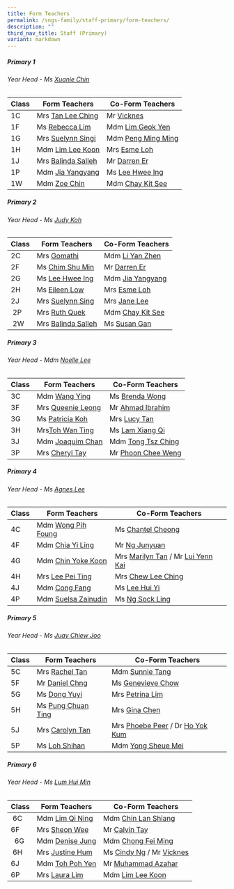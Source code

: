 ```yaml
---
title: Form Teachers
permalink: /sngs-family/staff-primary/form-teachers/
description: ""
third_nav_title: Staff (Primary)
variant: markdown
---
```

##### **Primary 1**
###### Year Head - Ms [Xuanie Chin](mailto:chin_yi_xuan@schools.gov.sg)

| Class | Form Teachers | Co-Form Teachers
| --- | --- | --- |
| 1C | Mrs [Tan Lee Ching](mailto:tan_lee_ching@schools.gov.sg) | Mr [Vicknes](mailto:vicknes_vinayak_veerappan@schools.gov.sg) |
| 1F | Ms [Rebecca Lim](mailto:lim_mei_li@schools.gov.sg) | Mdm [Lim Geok Yen](mailto:lim_geok_yen@schools.gov.sg) |
| 1G | Mrs [Suelynn Singi](mailto:tan_suelynn@schools.gov.sg) | Mdm [Peng Ming Ming](mailto:peng_ming_ming@schools.gov.sg) |
| 1H | Mdm [Lim Lee Koon](mailto:lim_lee_koon_a@schools.gov.sg) | Mrs [Esme Loh](mailto:esme_foo@schools.gov.sg) |
| 1J | Mrs [Balinda Salleh](mailto:balinda_salleh@schools.gov.sg) | Mr [Darren Er](mailto:er_darren@schools.gov.sg) |
| 1P | Mdm [Jia Yangyang](mailto:Jia_Yangyang@schools.gov.sg) | Ms [Lee Hwee Ing](mailto:lee_hwee_ing@schools.gov.sg) |
| 1W | Mdm [Zoe Chin](mailto:chin_yoke_koon@schools.gov.sg) | Mdm [Chay Kit See](mailto:chay_kit_see@schools.gov.sg) |

##### **Primary 2**
###### Year Head - Ms [Judy Koh](mailto:koh_cheng_tee@schools.gov.sg)

| Class | Form Teachers | Co-Form Teachers |
| --- | --- |--- |
| 2C | Mrs [Gomathi](mailto:gomathi_a@schools.gov.sg) | Mdm [Li Yan Zhen](mailto:li_yan_zhen@schools.gov.sg) |
| 2F | Ms [Chim Shu Min](mailto:chim_shu_min@schools.gov.sg) | Mr [Darren Er](mailto:er_darren@schools.gov.sg) |
| 2G | Ms [Lee Hwee Ing](mailto:lee_hwee_ing@schools.gov.sg) | Mdm [Jia Yangyang](mailto:Jia_Yangyang@schools.gov.sg) |
| 2H | Ms [Eileen Low](mailto:low_wei_ling_eileen@schools.gov.sg) | Mrs [Esme Loh](mailto:esme_foo@schools.gov.sg) |
| 2J | Mrs [Suelynn Sing](mailto:tan_suelynn@schools.gov.sg) | Mrs [Jane Lee](mailto:Chua_jie_ying_jane@schools.gov.sg) |
|  2P | Mrs [Ruth Quek](mailto:tan_wee_siew_ruth@schools.gov.sg) | Mdm [Chay Kit See](mailto:chay_kit_see@schools.gov.sg) |
|  2W | Mrs [Balinda Salleh](mailto:balinda_salleh@schools.gov.sg) | Ms [Susan Gan](mailto:gan_woon_ee_susan@schools.gov.sg) |

##### **Primary 3**
###### Year Head - Mdm [Noelle Lee](mailto:lee_meiting_noelle_francesca@schools.gov.sg)

| Class | Form Teachers | Co-Form Teachers |
| --- | --- | --- |
| 3C | Mdm [Wang Ying](mailto:wang_ying@schools.gov.sg) | Ms [Brenda Wong](mailto:wong_pek_chin_brenda@schools.gov.sg) |
| 3F | Mrs [Queenie Leong](mailto:chua_bor_chwen_queenie@schools.gov.sg) | Mr [Ahmad Ibrahim](mailto:ahmad_ibrahim_a@schools.gov.sg) |
| 3G | Ms [Patricia Koh](mailto:koh_yi_guan_patricia@schools.gov.sg) | Mrs [Lucy Tan](mailto:tan_lucy@schools.gov.sg) |
| 3H | Mrs[Toh Wan Ting](mailto:chiam_wan_ting@schools.gov.sg) | Ms [Lam Xiang Qi](mailto:Lam_Xiang_Qi@schools.gov.sg) |
| 3J | Mdm [Joaquim Chan](mailto:chan_tsze_min_joaquim@schools.gov.sg) | Mdm [Tong Tsz Ching](mailto:tong_tsz_ching@schools.gov.sg) |
| 3P | Mrs [Cheryl Tay](mailto:kang_liwen_cheryl_ann@schools.gov.sg) | Mr [Phoon Chee Weng](mailto:phoon_chee_weng@schools.gov.sg) |

##### **Primary 4**
###### Year Head - Ms [Agnes Lee](mailto:lee_ling_ling_agnes@schools.gov.sg)

| Class | Form Teachers | Co-Form Teachers |
| --- | --- | --- |
| 4C | Mdm [Wong Pih Foung](mailto:wong_pih_foung@schools.gov.sg) | Ms [Chantel Cheong](mailto:cheong_wen_yee_chantel@schools.gov.sg) |
| 4F | Mdm [Chia Yi Ling](mailto:chia_yi_ling@schools.gov.sg) | Mr [Ng Junyuan](mailto:ng_junyuan@schools.gov.sg) |
| 4G | Mdm [Chin Yoke Koon](mailto:Chin_Yoke_Koon@schools.gov.sg) | Mrs [Marilyn Tan](mailto:teo_hong_ling_marilyn@schools.gov.sg) / Mr [Lui Yenn Kai](mailto:lui_yenn_kai_a@schools.gov.sg)  |
| 4H | Mrs [Lee Pei Ting](mailto:lee_pei_ting@schools.gov.sg) | Mrs [Chew Lee Ching](mailto:tan_lee_ching@schools.gov.sg) |
| 4J | Mdm [Cong Fang](mailto:cong_fang@schools.gov.sg) | Ms [Lee Hui Yi](mailto:lee_hui_yi_a@schools.gov.sg) |
| 4P | Mdm [Suelsa Zainudin](mailto:suelsa_zainudin@schools.gov.sg) |  Ms [Ng Sock Ling](mailto:ng_sock_ling@schools.gov.sg) |

##### **Primary 5**
###### Year Head - Ms [Juay Chiew Joo](mailto:juay_chiew_joo@schools.gov.sg)

| Class | Form Teachers | Co-Form Teachers |
| --- | --- | --- |
| 5C | Mrs [Rachel Tan](mailto:lee_kim_lin_rachel@schools.gov.sg) | Mdm [Sunnie Tang](mailto:tang_sunnie@schools.gov.sg) |
| 5F | Mr [Daniel Chng](mailto:chng_chye_thiam@schools.gov.sg) | Ms [Genevieve Chow](mailto:chow_wai_har_genevieve@schools.gov.sg) |
| 5G | Ms [Dong Yuyi](mailto:dong_yuyi@schools.gov.sg) | Mrs [Petrina Lim](mailto:tan_lay_beng_petrina@schools.gov.sg) |
| 5H | Ms [Pung Chuan Ting](mailto:pung_chuan_ting@schools.gov.sg) | Mrs [Gina Chen](mailto:lim_wee_ping@schools.gov.sg) |
| 5J | Mrs [Carolyn Tan](mailto:wu_ruixian_carolyn@schools.gov.sg) | Mrs [Phoebe Peer](mailto:lee_hui_lin_phoebe@schools.gov.sg) / Dr [Ho Yok Kum](mailto:ho_yok_kum@schools.gov.sg) |
| 5P | Ms [Loh Shihan](mailto:loh_shihan@schools.gov.sg) | Mdm [Yong Sheue Mei](mailto:yong_sheue_mei@schools.gov.sg) |

##### **Primary 6**
###### Year Head - Ms [Lum Hui Min](mailto:lum_hui_min@schools.gov.sg) 

| Class | Form Teachers | Co-Form Teachers |
| --- | --- | --- |
|  6C | Mdm [Lim Qi Ning](mailto:lim_qi_ning@schools.gov.sg) | Mdm [Chin Lan Shiang](mailto:chin_lan_shiang@schools.gov.sg) |
| 6F | Mrs [Sheon Wee](mailto:lee_sze_yuin@schools.gov.sg) | Mr [Calvin Tay](mailto:tay_ngiang_boon_calvin@schools.gov.sg) |
|   6G  | Mdm [Denise Jung](mailto:jung_gee_ting@schools.gov.sg) | Mdm [Chong Fei Ming](mailto:chong_fei_ming@schools.gov.sg) |
|  6H | Mrs [Justine Hum](mailto:choo_hui_kian@schools.gov.sg) | Ms [Cindy Ng](mailto:ng_lai_leng_cindy@schools.gov.sg) / Mr [Vicknes](mailto:Vicknes_Vinayak_Veerappan@schools.gov.sg)|
| 6J | Mdm [Toh Poh Yen](mailto:toh_poh_yen@schools.gov.sg) | Mr [Muhammad Azahar](mailto:muhammad_azahar_rosli@schools.gov.sg) |
| 6P | Mrs [Laura Lim](mailto:koh_kim_suat_laura@schools.gov.sg) | Mdm [Lim Lee Koon](mailto:lim_lee_koon_a@schools.gov.sg) |